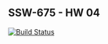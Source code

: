 ## SSW-675 - HW 04

[![Build Status](https://travis-ci.org/seige13/SSW-675-HW02.svg?branch=master)](https://travis-ci.org/seige13/SSW-675-HW02)